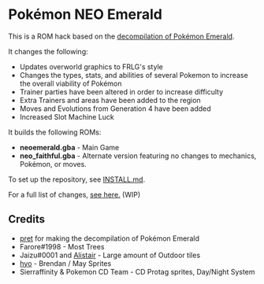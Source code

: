 # Pokémon NEO Emerald

This is a ROM hack based on the [decompilation of Pokémon Emerald](https://github.com/pret/pokeemerald).

It changes the following:
* Updates overworld graphics to FRLG's style
* Changes the types, stats, and abilities of several Pokemon to increase the overall viability of Pokémon
* Trainer parties have been altered in order to increase difficulty
* Extra Trainers and areas have been added to the region
* Moves and Evolutions from Generation 4 have been added
* Increased Slot Machine Luck

It builds the following ROMs:

* **neoemerald.gba** - Main Game
* **neo_faithful.gba** - Alternate version featuring no changes to mechanics, Pokémon, or moves.

To set up the repository, see [INSTALL.md](INSTALL.md).

For a full list of changes, [see here.](https://docs.google.com/spreadsheets/d/1LdYk7z0LjC0_sq5UZnbCyTw7Kma3EwDjELMec5gXRdg/edit?usp=sharing) (WIP)

## Credits

* [pret](https://github.com/pret) for making the decompilation of Pokémon Emerald
* Farore#1998 - Most Trees
* Jaizu#0001 and [Alistair](https://www.deviantart.com/thedeadheroalistair) - Large amount of Outdoor tiles
* [hyo](https://twitter.com/hyo_oppa) - Brendan / May Sprites
* Sierraffinity & Pokemon CD Team - CD Protag sprites, Day/Night System

